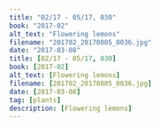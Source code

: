 ```yaml
---
title: "02/17 - 05/17, 030"
book: "2017-02"
alt_text: "Flowering lemons"
filename: "201702_20170805_0036.jpg"
date: "2017-03-08"
title: [02/17 - 05/17, 030]
book: [2017-02]
alt_text: [Flowering lemons]
filename: [201702_20170805_0036.jpg]
date: [2017-03-08]
tag: [plants]
description: [Flowering lemons]
---
```

